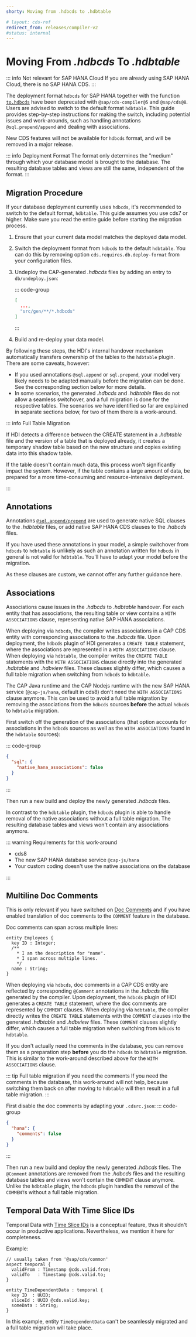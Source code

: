 ```yaml
---
shorty: Moving from .hdbcds to .hdbtable

# layout: cds-ref
redirect_from: releases/compiler-v2
#status: internal
---
```


# Moving From _.hdbcds_ To _.hdbtable_

::: info Not relevant for SAP HANA Cloud
If you are already using SAP HANA Cloud, there is no SAP HANA CDS.
:::

The deployment format `hdbcds` for SAP HANA together with the function [`to.hdbcds`](../node.js/cds-compile#hdbcds) have been deprecated with `@sap/cds-compiler@5` and `@sap/cds@8`. Users are advised to switch to the default format `hdbtable`. This guide provides step-by-step instructions for making the switch, including potential issues and work-arounds, such as handling annotations `@sql.prepend/append` and dealing with associations.

New CDS features will not be available for `hdbcds` format, and will be removed in a major release.

::: info Deployment Format
The format only determines the "medium" through which your database model is brought to the database. The resulting database tables and views are still the same, independent of the format.
:::

## Migration Procedure

If your database deployment currently uses `hdbcds`, it's recommended to switch to the default format, `hdbtable`. This guide assumes you use cds7 or higher. Make sure you read the entire guide before starting the migration process.

1. Ensure that your current data model matches the deployed data model.
   <!-- **TBD** must it be exactly the same? Does it also work if the current model
                is changed in comparison to the last deployed model. -->

2. Switch the deployment format from `hdbcds` to the default `hdbtable`. You can do this by removing option `cds.requires.db.deploy-format` from your configuration files.
   <!-- requires @sap/cds v7 -->
   <!-- this option is not documented, but mentioned in release notes and the changelog -->

3. Undeploy the CAP-generated _.hdbcds_ files by adding an entry to `db/undeploy.json`:

    ::: code-group
    
    ```json [db/undeploy.json]
    [
      ...,
      "src/gen/**/*.hdbcds"
    ]
    ```
    :::
    
    <!-- **TODO** Without this entry, during HDI deployment you will get errors like ... -->

4. Build and re-deploy your data model.


By following these steps, the HDI's internal handover mechanism automatically transfers ownership of the tables to the `hdbtable` plugin. There are some caveats, however:

* If you used annotations `@sql.append` or `sql.prepend`, your model very likely needs to be adapted manually
  before the migration can be done. See the corresponding section below for more details.
* In some scenarios, the generated _.hdbcds_ and _.hdbtable_ files do not allow a seamless switchover,
  and a full migration is done for the respective tables.
  The scenarios we have identified so far are explained in separate sections below, for two of them there is a work-around.

::: info Full Table Migration

If HDI detects a difference between the CREATE statement in a _.hdbtable_ file and the version of a table that is deployed already, it creates a temporary shadow table based on the new structure and copies existing data into this shadow table.

If the table doesn't contain much data, this process won't significantly impact the system. However, if the table contains a large amount of data, be prepared for a more time-consuming and resource-intensive deployment.

:::


## Annotations

Annotations [`@sql.append/prepend`](../guides/databases#sql-prepend-append) are used to generate native SQL clauses to the _.hdbtable_ files, or add native SAP HANA CDS clauses to the _.hdbcds_ files.

If you have used these annotations in your model, a simple switchover from `hdbcds` to `hdbtable` is unlikely as such an annotation written for `hdbcds` in general is not valid for `hdbtable`. You'll have to adapt your model before the migration.

As these clauses are custom, we cannot offer any further guidance here.


## Associations

Associations cause issues in the _.hdbcds_ to _.hdbtable_ handover. For each entity that has associations, the resulting table or view contains a `WITH ASSOCIATIONS` clause, representing native SAP HANA associations.

When deploying via `hdbcds`, the compiler writes associations in a CAP CDS entity with corresponding associations to the _.hdbcds_ file. Upon deployment, the `hdbcds` plugin of HDI generates a `CREATE TABLE` statement, where the associations are represented in a `WITH ASSOCIATIONS` clause.
When deploying via `hdbtable`, the compiler writes the `CREATE TABLE` statements with the `WITH ASSOCIATIONS` clause directly into the generated _.hdbtable_ and _.hdbview_ files. These clauses slightly differ, which causes a full table migration when switching from `hdbcds` to `hdbtable`.

The CAP Java runtime and the CAP Nodejs runtime with the new SAP HANA service (`@cap-js/hana`, default in cds8)
don't need the `WITH ASSOCIATIONS` clause anymore. This can be used to avoid a full table migration by removing the associations from the `hdbcds` sources __before__ the actual `hdbcds` to `hdbtable` migration.

First switch off the generation of the associations (that option accounts for associations in the `hdbcds` sources as well as the `WITH ASSOCIATIONS` found in the `hdbtable` sources):

::: code-group

```json [.cdsrc.json]
{
  "sql": {
    "native_hana_associations": false
  }
}
```
:::
<!-- this option is available only with CDS 8 -->

Then run a new build and deploy the newly generated _.hdbcds_ files.

In contrast to the `hdbtable` plugin, the `hdbcds` plugin is able to handle removal of the native associations without a full table migration. The resulting database tables and views won't contain any associations anymore.

::: warning Requirements for this work-around
* cds8
* The new SAP HANA database service `@cap-js/hana`
* Your custom coding doesn't use the native associations on the database

:::


<!--
  full syntax in mta for try_fast is:
  com.sap.hana.di.table/try_fast_table_migration: "true"
-->


## Multiline Doc Comments

This is only relevant if you have switched on [Doc Comments](../cds/cdl#doc-comments-%E2%80%94)
and if you have enabled translation of doc comments to the `COMMENT` feature in the database.

Doc comments can span across multiple lines:

```cds
entity Employees {
  key ID : Integer;
  /**
    * I am the description for "name".
    * I span across multiple lines.
    */
  name : String;
}
```

When deploying via `hdbcds`, doc comments in a CAP CDS entity are reflected by corresponding `@Comment` annotations in the _.hdbcds_ file generated by the compiler. Upon deployment, the `hdbcds` plugin of HDI generates a `CREATE TABLE` statement, where the doc comments are represented by `COMMENT` clauses.
When deploying via `hdbtable`, the compiler directly writes the `CREATE TABLE` statements with the `COMMENT` clauses into the generated _.hdbtable_ and _.hdbview_ files. These `COMMENT` clauses slightly differ, which causes a full table migration when switching from `hdbcds` to `hdbtable`.

If you don't actually need the comments in the database, you can remove them as a preparation step __before__ you do the `hdbcds` to `hdbtable` migration. This is similar to the work-around described above for the `WITH ASSOCIATIONS` clause.

::: tip Full table migration if you need the comments
If you need the comments in the database, this work-around will not help, because switching them back on after moving to `hdbtable` will then result in a full table migration.
:::

First disable the doc comments by adapting your `.cdsrc.json`:
::: code-group
```json [cdsrc.json]
{
  "hana": {
    "comments": false
  }
}
```
:::

Then run a new build and deploy the newly generated _.hdbcds_ files. The `@Comment` annotations are removed from the _.hdbcds_ files and the resulting database tables and views won't contain the `COMMENT` clause anymore. Unlike the `hdbtable` plugin, the `hdbcds` plugin handles the removal of the `COMMENT`s without a full table migration.


## Temporal Data With Time Slice IDs

Temporal Data with [Time Slice IDs](../guides/temporal-data#adding-time-slice-ids) is a conceptual feature, thus it shouldn't occur in productive applications. Nevertheless, we mention it here for completeness.

Example:
```cds
// usually taken from '@sap/cds/common'
aspect temporal {
  validFrom : Timestamp @cds.valid.from;
  validTo   : Timestamp @cds.valid.to;
}

entity TimeDependentData : temporal {
  key ID  : UUID;
  sliceId : UUID @cds.valid.key;
  someData : String;
}
```

In this example, entity `TimeDependentData` can't be seamlessly migrated and a full table migration will take place.
